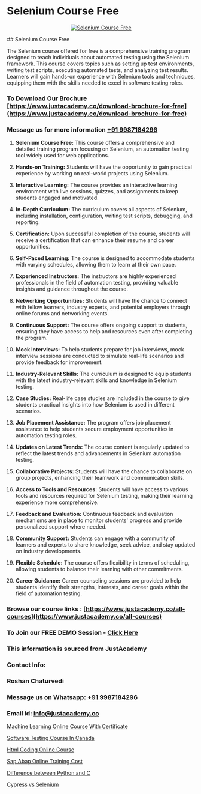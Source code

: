 # Selenium Course Free

<p align="center">
  <a href="https://justacademy.co/program-detail/software-testing">
    <img src="https://justacademy.co/storage2/program_images/1704700438.webp" alt="Selenium Course Free">
  </a>
</p>
## Selenium Course Free

The Selenium course offered for free is a comprehensive training program designed to teach individuals about automated testing using the Selenium framework. This course covers topics such as setting up test environments, writing test scripts, executing automated tests, and analyzing test results. Learners will gain hands-on experience with Selenium tools and techniques, equipping them with the skills needed to excel in software testing roles.
### To Download Our Brochure [https://www.justacademy.co/download-brochure-for-free](https://www.justacademy.co/download-brochure-for-free)
### Message us for more information [+91 9987184296](https://api.whatsapp.com/send?phone=919987184296)
1) **Selenium Course Free:** This course offers a comprehensive and detailed training program focusing on Selenium, an automation testing tool widely used for web applications.

2) **Hands-on Training:** Students will have the opportunity to gain practical experience by working on real-world projects using Selenium.

3) **Interactive Learning:** The course provides an interactive learning environment with live sessions, quizzes, and assignments to keep students engaged and motivated.

4) **In-Depth Curriculum:** The curriculum covers all aspects of Selenium, including installation, configuration, writing test scripts, debugging, and reporting.

5) **Certification:** Upon successful completion of the course, students will receive a certification that can enhance their resume and career opportunities.

6) **Self-Paced Learning:** The course is designed to accommodate students with varying schedules, allowing them to learn at their own pace.

7) **Experienced Instructors:** The instructors are highly experienced professionals in the field of automation testing, providing valuable insights and guidance throughout the course.

8) **Networking Opportunities:** Students will have the chance to connect with fellow learners, industry experts, and potential employers through online forums and networking events.

9) **Continuous Support:** The course offers ongoing support to students, ensuring they have access to help and resources even after completing the program.

10) **Mock Interviews:** To help students prepare for job interviews, mock interview sessions are conducted to simulate real-life scenarios and provide feedback for improvement.

11) **Industry-Relevant Skills:** The curriculum is designed to equip students with the latest industry-relevant skills and knowledge in Selenium testing.

12) **Case Studies:** Real-life case studies are included in the course to give students practical insights into how Selenium is used in different scenarios.

13) **Job Placement Assistance:** The program offers job placement assistance to help students secure employment opportunities in automation testing roles.

14) **Updates on Latest Trends:** The course content is regularly updated to reflect the latest trends and advancements in Selenium automation testing.

15) **Collaborative Projects:** Students will have the chance to collaborate on group projects, enhancing their teamwork and communication skills.

16) **Access to Tools and Resources:** Students will have access to various tools and resources required for Selenium testing, making their learning experience more comprehensive.

17) **Feedback and Evaluation:** Continuous feedback and evaluation mechanisms are in place to monitor students' progress and provide personalized support where needed.

18) **Community Support:** Students can engage with a community of learners and experts to share knowledge, seek advice, and stay updated on industry developments.

19) **Flexible Schedule:** The course offers flexibility in terms of scheduling, allowing students to balance their learning with other commitments.

20) **Career Guidance:** Career counseling sessions are provided to help students identify their strengths, interests, and career goals within the field of automation testing.

### Browse our course links : [https://www.justacademy.co/all-courses](https://www.justacademy.co/all-courses) 
### To Join our FREE DEMO Session - [Click Here](https://www.justacademy.co/register-for-course-demo)


### This information is sourced from JustAcademy
### Contact Info:
### Roshan Chaturvedi
### Message us on Whatsapp: [+91 9987184296](https://api.whatsapp.com/send?phone=919987184296)
### Email id: [info@justacademy.co](mailto:info@justacademy.co)
                
[Machine Learning Online Course With Certificate](https://www.linkedin.com/pulse/machine-learning-online-course-certificate-justacademy-london-5r67f?trackingId=y6DSZdba6WXZxCkryydZzQ%3D%3D&lipi=urn%3Ali%3Apage%3Ad_flagship3_company_admin%3BktV9tJs7QaWTumhj4BQ9XQ%3D%3D)

[Software Testing Course In Canada](https://www.linkedin.com/pulse/software-testing-course-canada-justacademy-bay-area-wuq3c?trackingId=jmU0NfpxzBLpKUJra9z2ew%3D%3D&lipi=urn%3Ali%3Apage%3Ad_flagship3_company_admin%3Bs5%2FvGqECTA%2BmpH%2FwcWkKiQ%3D%3D)

[Html Coding Online Course](https://medium.com/@AkashSingh2052/html-coding-online-course-69941d8f13c2)

[Sap Abap Online Training Cost](https://medium.com/@negishivu99/sap-abap-online-training-cost-4dd4991969e8)

[Difference between Python and C](https://justacademyin.github.io/justacademy/difference-between-python-and-c)

[Cypress vs Selenium](https://justacademyin.github.io/justacademy/cypress-vs-selenium)


